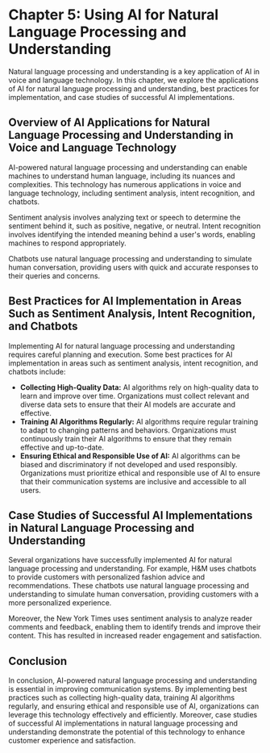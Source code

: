 Chapter 5: Using AI for Natural Language Processing and Understanding
=====================================================================

Natural language processing and understanding is a key application of AI in voice and language technology. In this chapter, we explore the applications of AI for natural language processing and understanding, best practices for implementation, and case studies of successful AI implementations.

Overview of AI Applications for Natural Language Processing and Understanding in Voice and Language Technology
--------------------------------------------------------------------------------------------------------------

AI-powered natural language processing and understanding can enable machines to understand human language, including its nuances and complexities. This technology has numerous applications in voice and language technology, including sentiment analysis, intent recognition, and chatbots.

Sentiment analysis involves analyzing text or speech to determine the sentiment behind it, such as positive, negative, or neutral. Intent recognition involves identifying the intended meaning behind a user's words, enabling machines to respond appropriately.

Chatbots use natural language processing and understanding to simulate human conversation, providing users with quick and accurate responses to their queries and concerns.

Best Practices for AI Implementation in Areas Such as Sentiment Analysis, Intent Recognition, and Chatbots
----------------------------------------------------------------------------------------------------------

Implementing AI for natural language processing and understanding requires careful planning and execution. Some best practices for AI implementation in areas such as sentiment analysis, intent recognition, and chatbots include:

* **Collecting High-Quality Data:** AI algorithms rely on high-quality data to learn and improve over time. Organizations must collect relevant and diverse data sets to ensure that their AI models are accurate and effective.
* **Training AI Algorithms Regularly:** AI algorithms require regular training to adapt to changing patterns and behaviors. Organizations must continuously train their AI algorithms to ensure that they remain effective and up-to-date.
* **Ensuring Ethical and Responsible Use of AI:** AI algorithms can be biased and discriminatory if not developed and used responsibly. Organizations must prioritize ethical and responsible use of AI to ensure that their communication systems are inclusive and accessible to all users.

Case Studies of Successful AI Implementations in Natural Language Processing and Understanding
----------------------------------------------------------------------------------------------

Several organizations have successfully implemented AI for natural language processing and understanding. For example, H\&M uses chatbots to provide customers with personalized fashion advice and recommendations. These chatbots use natural language processing and understanding to simulate human conversation, providing customers with a more personalized experience.

Moreover, the New York Times uses sentiment analysis to analyze reader comments and feedback, enabling them to identify trends and improve their content. This has resulted in increased reader engagement and satisfaction.

Conclusion
----------

In conclusion, AI-powered natural language processing and understanding is essential in improving communication systems. By implementing best practices such as collecting high-quality data, training AI algorithms regularly, and ensuring ethical and responsible use of AI, organizations can leverage this technology effectively and efficiently. Moreover, case studies of successful AI implementations in natural language processing and understanding demonstrate the potential of this technology to enhance customer experience and satisfaction.
